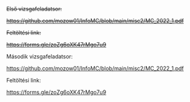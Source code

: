 ~~Első vizsgafeladatsor:~~

~~https://github.com/mozow01/InfoMC/blob/main/misc2/MC_2022_1.pdf~~

~~Feltöltési link:~~

~~https://forms.gle/zoZg6oXK47rMgo7u9~~

Második vizsgafeladatsor:

https://github.com/mozow01/InfoMC/blob/main/misc2/MC_2022_1.pdf

Feltöltési link: 

https://forms.gle/zoZg6oXK47rMgo7u9
